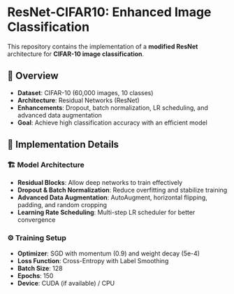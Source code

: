 # ResNet-CIFAR10: Enhanced Image Classification

This repository contains the implementation of a **modified ResNet** architecture for **CIFAR-10 image classification**. 

## 📌 Overview
- **Dataset**: CIFAR-10 (60,000 images, 10 classes)
- **Architecture**: Residual Networks (ResNet)
- **Enhancements**: Dropout, batch normalization, LR scheduling, and advanced data augmentation
- **Goal**: Achieve high classification accuracy with an efficient model

## 🔧 Implementation Details
### 🏗️ Model Architecture
- **Residual Blocks**: Allow deep networks to train effectively
- **Dropout & Batch Normalization**: Reduce overfitting and stabilize training
- **Advanced Data Augmentation**: AutoAugment, horizontal flipping, padding, and random cropping
- **Learning Rate Scheduling**: Multi-step LR scheduler for better convergence

### ⚙️ Training Setup
- **Optimizer**: SGD with momentum (0.9) and weight decay (5e-4)
- **Loss Function**: Cross-Entropy with Label Smoothing
- **Batch Size**: 128
- **Epochs**: 150
- **Device**: CUDA (if available) / CPU



